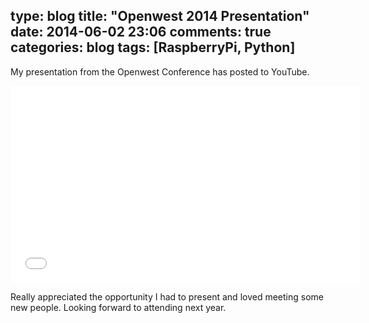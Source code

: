type: blog
title: "Openwest 2014 Presentation"
date: 2014-06-02 23:06
comments: true
categories: blog
tags: [RaspberryPi, Python]
---

My presentation from the Openwest Conference has posted to YouTube.

<div class="videoblob">
<iframe width="560" height="315" src="//www.youtube.com/embed/fSqFgc-U_ZI" frameborder="0" allowfullscreen></iframe>
</div>

Really appreciated the opportunity I had to present and loved meeting some new people. Looking forward to attending next year.